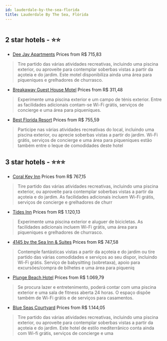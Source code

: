 ```yaml
---
id: lauderdale-by-the-sea-florida
title: Lauderdale By The Sea, Flórida
---
```


<center><img src="https://i.travelapi.com/hotels/7000000/6690000/6685900/6685882/231bf64b_z.jpg" alt="" /></center>


##  2 star hotels - ⭐️⭐️

-    [Dee Jay Apartments](https://www.hurb.com/br/aud/https://www.hurb.com/br/hotels/lauderdale-by-the-sea/dee-jay-apartments-HT-RG8Z?cmp=18055) Prices from R$ 715,83
   > Tire partido das várias atividades recreativas, incluindo uma piscina exterior, ou aproveite para contemplar soberbas vistas a partir da açoteia e do jardim. Este motel disponibiliza ainda uma área para piqueniques e grelhadores de churrasco.
-    [Breakaway Guest House Motel](https://www.hurb.com/br/aud/https://www.hurb.com/br/hotels/lauderdale-by-the-seaeakaway-guest-house-motel-HT-MVG0?cmp=18055) Prices from R$ 311,48
   > Experimente uma piscina exterior e um campo de ténis exterior. Entre as facilidades adicionais contam-se Wi-Fi grátis, serviços de concierge e uma área para piqueniques.
-    [Best Florida Resort](https://www.hurb.com/br/aud/https://www.hurb.com/br/hotels/lauderdale-by-the-sea/best-florida-resort-HT-1IE6?cmp=18055) Prices from R$ 755,59
   > Participe nas várias atividades recreativas do local, incluindo uma piscina exterior, ou aprecie soberbas vistas a partir do jardim. Wi-Fi grátis, serviços de concierge e uma área para piqueniques estão também entre o leque de comodidades deste hotel

##  3 star hotels - ⭐️⭐️⭐️

-    [Coral Key Inn](https://www.hurb.com/br/aud/https://www.hurb.com/br/hotels/lauderdale-by-the-sea/coral-key-inn-HT-EGE1?cmp=18055) Prices from R$ 767,15
   > Tire partido das várias atividades recreativas, incluindo uma piscina exterior, ou aproveite para contemplar soberbas vistas a partir da açoteia e do jardim. As facilidades adicionais incluem Wi-Fi grátis, serviços de concierge e grelhadores de churr
-    [Tides Inn](https://www.hurb.com/br/aud/https://www.hurb.com/br/hotels/lauderdale-by-the-sea/tides-inn-HT-S2BS?cmp=18055) Prices from R$ 1.120,13
   > Experimente uma piscina exterior e aluguer de bicicletas. As facilidades adicionais incluem Wi-Fi grátis, uma área para piqueniques e grelhadores de churrasco.
-    [4145 by the Sea Inn & Suites](https://www.hurb.com/br/aud/https://www.hurb.com/br/hotels/lauderdale-by-the-sea/4145-by-the-sea-inn-suites-HT-GDDI?cmp=18055) Prices from R$ 747,58
   > Contemple fantásticas vistas a partir da açoteia e do jardim ou tire partido das várias comodidades e serviços ao seu dispor, incluindo Wi-Fi grátis. Serviço de babysitting (sobretaxa), apoio para excursões/compra de bilhetes e uma área para piqueniq
-    [Plunge Beach Hotel](https://www.hurb.com/br/aud/https://www.hurb.com/br/hotels/lauderdale-by-the-sea/plunge-beach-hotel-HT-0P12?cmp=18055) Prices from R$ 1.069,79
   > Se procura lazer e entretenimento, poderá contar com uma piscina exterior e uma sala de fitness aberta 24 horas. O espaço dispõe também de Wi-Fi grátis e de serviços para casamentos.
-    [Blue Seas Courtyard](https://www.hurb.com/br/aud/https://www.hurb.com/br/hotels/lauderdale-by-the-sea/blue-seas-courtyard-HT-OQUM?cmp=18055) Prices from R$ 1.144,05
   > Tire partido das várias atividades recreativas, incluindo uma piscina exterior, ou aproveite para contemplar soberbas vistas a partir da açoteia e do jardim. Este hotel de estilo mediterrânico conta ainda com Wi-fi grátis, serviços de concierge e uma
